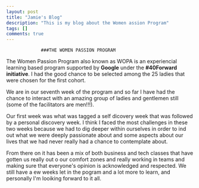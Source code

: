 ```yaml
---
layout: post
title: "Jamie's Blog"
description: "This is my blog about the Women assion Program"
tags: []
comments: true
---
```



                 ###THE WOMEN PASSION PROGRAM
The Women Passion Program also known as WOPA is an experiencial learning based program supported by **Google** under the **#40Forward initiative**. I had the good chance to be selected among the 25 ladies that were chosen for the first cohort.

We are in our seventh week of the program and so far I have had the chance to interact with an amazing group of ladies and gentlemen still (some of the facilitators are men!!!).

Our first week was what was tagged a self dicovery week that was followed by a personal discovery week. I think I faced the most challenges in these two weeks because we had to dig deeper within ourselves in order to ind out what we were deeply passionate about and some aspects about our lives that we had never really had a chance to contemplate about.

From there on it has been a mix of both business and tech classes that have gotten us really out o our comfort zones and really working in teams and making sure that everyone's opinion is acknowledged and respected. We still have a ew weeks let in the pogram and a lot more to learn, and personally I'm looiking forward to it all. 
